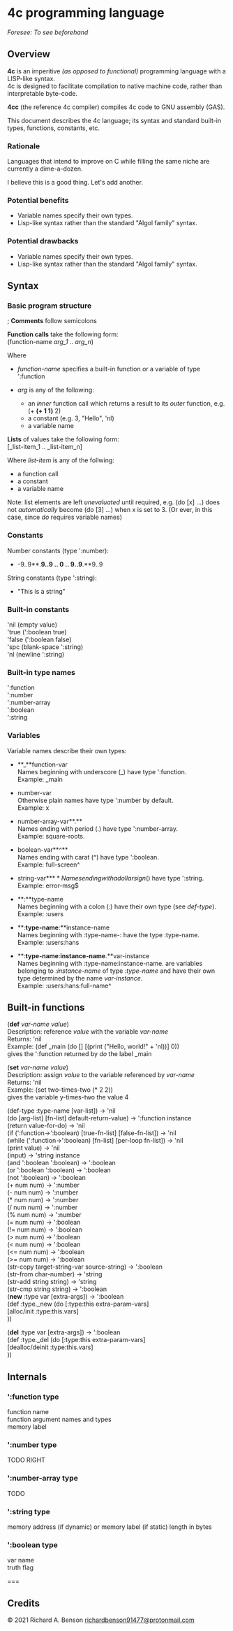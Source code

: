 4c programming language
===
_Foresee: To see beforehand_

## Overview
**4c** is an imperitive _(as opposed to functional)_ programming language with a LISP-like syntax.  
4c is designed to facilitate compilation to native machine code, rather than interpretable byte-code. 

**4cc** (the reference 4c compiler) compiles 4c code to GNU assembly (GAS).

This document describes the 4c language; its syntax and standard built-in types, functions, constants, etc.

### Rationale
Languages that intend to improve on C while filling the same niche are currently a dime-a-dozen.

I believe this is a good thing. Let's add another.

### Potential benefits
  * Variable names specify their own types.  
  * Lisp-like syntax rather than the standard "Algol family" syntax.  

### Potential drawbacks
  * Variable names specify their own types.  
  * Lisp-like syntax rather than the standard "Algol family" syntax.  

## Syntax
### Basic program structure
; **Comments** follow semicolons  

**Function calls** take the following form:  
(function-name _arg\_1_ .. _arg\_n_)
 
Where  

  * _function-name_ specifies a built-in function or a variable of type ':function
  * _arg_ is any of the following:

    -   an _inner_ function call which returns a result to its _outer_ function, e.g. (+ **(+ 1 1)** 2)
    -   a constant (e.g. 3, "Hello", 'nl)
    -   a variable name

**Lists** of values take the following form:  
[_list-item\_1 .. _list-item\_n]  

Where _list-item_ is any of the follwing:  

  * a function call
  * a constant
  * a variable name

Note: list elements are left _unevaluated_ until required, e.g. (do [x] ...) does not _automatically_ become (do [3] ...) when x is set to 3. (Or ever, in this case, since _do_ requires variable names)

### Constants
Number constants (type ':number):

  *  -9..9**.**9..9 .. 0 .. 9..9**.**9..9

String constants (type ':string):

  *  "This is a string"

### Built-in constants
'nil (empty value)  
'true (':boolean true)  
'false (':boolean false)  
'spc (blank-space ':string)  
'nl (newline ':string)  

### Built-in type names
':function  
':number  
':number-array  
':boolean  
':string  

### Variables
Variable names describe their own types:  

  * **\_**function-var  
        Names beginning with underscore (\_) have type ':function.  
        Example: _main

  * number-var  
        Otherwise plain names have type ':number by default.  
        Example: x

  * number-array-var**.**  
        Names ending with period (.) have type ':number-array.  
        Example: square-roots.

  * boolean-var**^**  
        Names ending with carat (^) have type ':boolean.  
        Example: full-screen^

  * string-var**$**  
        Names ending with a dollar sign ($) have type ':string.  
        Example: error-msg$

  * **:**type-name  
        Names beginning with a colon (:) have their own type (see _def-type_).  
        Example: :users

  * **:**type-name**:**instance-name  
        Names beginning with :type-name-: have the type :type-name.  
        Example: :users:hans

  * **:**type-name**:**instance-name**.**var-instance  
        Names beginning with :type-name:instance-name. are variables belonging to _:instance-name_ of type _:type-name_ and have their own type determined by the name _var-instance_.  
        Example: :users:hans:full-name^

## Built-in functions
(**def** _var-name_ _value_)  
Description: reference _value_ with the variable _var-name_  
Returns: 'nil  
Example: (def \_main (do [] [(print ("Hello, world!" + 'nl))] 0))  
gives the ':function returned by _do_ the label \_main
 
(**set** _var-name_ _value_)  
Description: assign _value_ to the variable referenced by _var-name_  
Returns: 'nil  
Example: (set two-times-two (\* 2 2))  
gives the variable y-times-two the value 4  

(def-type :type-name [var-list]) -> 'nil  
(do [arg-list] [fn-list] default-return-value) -> ':function instance  
(return value-for-do) -> 'nil  
(if (':function->':boolean) [true-fn-list] [false-fn-list]) -> 'nil  
(while (':function->':boolean) [fn-list] [per-loop fn-list]) -> 'nil  
(print value) -> 'nil  
(input) -> 'string instance  
(and ':boolean ':boolean) -> ':boolean  
(or ':boolean ':boolean) -> ':boolean  
(not ':boolean) -> ':boolean  
(+ num num) -> ':number  
(- num num) -> ':number  
(* num num) -> ':number  
(/ num num) -> ':number  
(% num num) -> ':number  
(= num num) -> ':boolean  
(!= num num) -> ':boolean  
(> num num) -> ':boolean  
(< num num) -> ':boolean  
(<= num num) -> ':boolean  
(>= num num) -> ':boolean  
(str-copy target-string-var source-string) -> ':boolean  
(str-from char-number) -> 'string  
(str-add string string) -> 'string  
(str-cmp string string) -> ':boolean  
(**new** :type var [extra-args]) -> ':boolean  
(def :type.\_new (do [:type:this extra-param-vars]  
  [alloc/init :type:this.vars]  
))  

(**del** :type var [extra-args]) -> ':boolean  
(def :type.\_del (do [:type:this extra-param-vars]  
  [dealloc/deinit :type:this.vars]  
))  

## Internals

### ':function type
function name  
function argument names and types  
memory label   

### ':number type
TODO RIGHT  

### ':number-array type
TODO  

### ':string type 
memory address (if dynamic) or memory label (if static)
length in bytes

### ':boolean type
var name  
truth flag

===
## Credits

© 2021 Richard A. Benson <richardbenson91477@protonmail.com><br>


